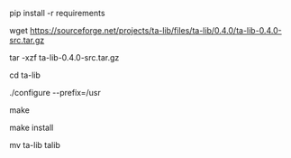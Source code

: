 pip install -r requirements

wget https://sourceforge.net/projects/ta-lib/files/ta-lib/0.4.0/ta-lib-0.4.0-src.tar.gz

tar -xzf ta-lib-0.4.0-src.tar.gz

cd ta-lib

./configure --prefix=/usr

make

make install

mv ta-lib talib